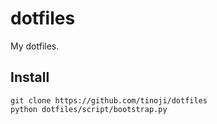 dotfiles
========
My dotfiles.

Install
--------
```
git clone https://github.com/tinoji/dotfiles
python dotfiles/script/bootstrap.py
```
